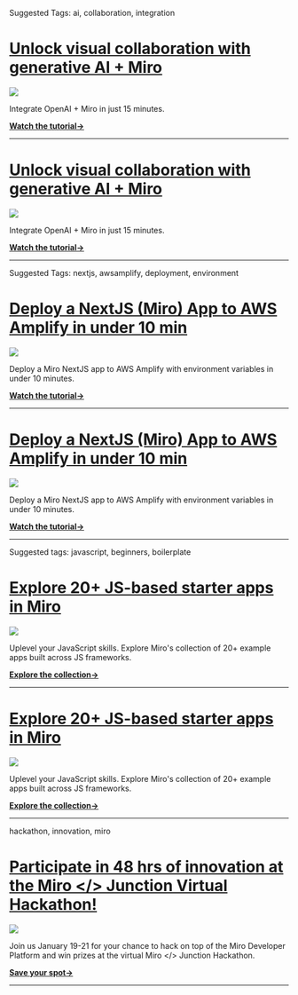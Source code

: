 Suggested Tags: ai, collaboration, integration

# [](#openai_miro)[Unlock visual collaboration with generative AI + Miro](https://developers.miro.com/docs/video-integrate-openai-miro?utm_source=devto_openai)

[![](https://github.com/bishopwm/jsWorldTest/assets/10800544/a5731a8b-46a1-492a-b25b-f416262de606)](https://dev.to/advertising-interest?bb=youradhere-text)

Integrate OpenAI + Miro in just 15 minutes.

**[Watch the tutorial→](https://developers.miro.com/docs/video-integrate-openai-miro?utm_source=devto_openai)**

---

# [](#openai_miro)[Unlock visual collaboration with generative AI + Miro](https://developers.miro.com/docs/video-integrate-openai-miro?utm_source=devto_openai)

[![](https://github.com/bishopwm/jsWorldTest/assets/10800544/b0630e3c-07cb-417e-a924-5d490e895f4d)](https://dev.to/advertising-interest?bb=youradhere-text)

Integrate OpenAI + Miro in just 15 minutes.

**[Watch the tutorial→](https://developers.miro.com/docs/video-integrate-openai-miro?utm_source=devto_openai)**

---

Suggested Tags: nextjs, awsamplify, deployment, environment

# [](#openai_miro)[Deploy a NextJS (Miro) App to AWS Amplify in under 10 min](https://developers.miro.com/docs/video-deploy-a-nextjs-app-on-aws-amplify?utm_source=devto_amplify)

[![](https://github.com/bishopwm/jsWorldTest/assets/10800544/96e6a911-32d3-4f00-90ba-ec9d685117d2)](https://dev.to/advertising-interest?bb=youradhere-text)

Deploy a Miro NextJS app to AWS Amplify with environment variables in under 10 minutes.

**[Watch the tutorial→](https://developers.miro.com/docs/video-deploy-a-nextjs-app-on-aws-amplify?utm_source=devto_amplify)**

---

# [](#openai_miro)[Deploy a NextJS (Miro) App to AWS Amplify in under 10 min](https://developers.miro.com/docs/video-deploy-a-nextjs-app-on-aws-amplify?utm_source=devto_amplify)

[![](https://github.com/bishopwm/jsWorldTest/assets/10800544/f2a7228c-ffcc-4cac-a38d-0c4f6b50c46c)](https://dev.to/advertising-interest?bb=youradhere-text)

Deploy a Miro NextJS app to AWS Amplify with environment variables in under 10 minutes.

**[Watch the tutorial→](https://developers.miro.com/docs/video-deploy-a-nextjs-app-on-aws-amplify?utm_source=devto_amplify)**


---

Suggested tags: javascript, beginners, boilerplate

# [](#openai_miro)[Explore 20+ JS-based starter apps in Miro](https://github.com/miroapp/app-examples?utm_source=devto_app_examples)

[![](https://github.com/bishopwm/jsWorldTest/assets/10800544/ddfd18c8-ab15-4442-a11b-98df51b1f685)](https://dev.to/advertising-interest?bb=youradhere-text)

Uplevel your JavaScript skills. Explore Miro's collection of 20+ example apps built across JS frameworks.

**[Explore the collection→](https://github.com/miroapp/app-examples?utm_source=devto_app_examples)**

---

# [](#openai_miro)[Explore 20+ JS-based starter apps in Miro](https://github.com/miroapp/app-examples?utm_source=devto_app_examples)

[![](https://github.com/bishopwm/jsWorldTest/assets/10800544/856bf8c3-e23b-40c4-93d6-0a72183805eb)](https://dev.to/advertising-interest?bb=youradhere-text)

Uplevel your JavaScript skills. Explore Miro's collection of 20+ example apps built across JS frameworks.

**[Explore the collection→](https://github.com/miroapp/app-examples?utm_source=devto_app_examples)**

---

hackathon, innovation, miro

# [](#openai_miro)[Participate in 48 hrs of innovation at the Miro </> Junction Virtual Hackathon!](https://developers.miro.com/page/junction-miro-hackathon?utm_source=devto_junction)

[![](https://github.com/bishopwm/jsWorldTest/assets/10800544/bc967fe1-b507-4a9b-a25b-0175bd475d42)](https://dev.to/advertising-interest?bb=youradhere-text)

Join us January 19-21 for your chance to hack on top of the Miro Developer Platform and win prizes at the virtual Miro </> Junction Hackathon.

**[Save your spot→](https://developers.miro.com/page/junction-miro-hackathon?utm_source=devto_junction)**

---
